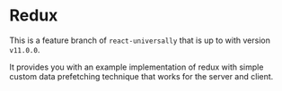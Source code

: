 # Redux

This is a feature branch of `react-universally` that is up to with version `v11.0.0`.

It provides you with an example implementation of redux with simple custom data prefetching technique that works for the server and client.
